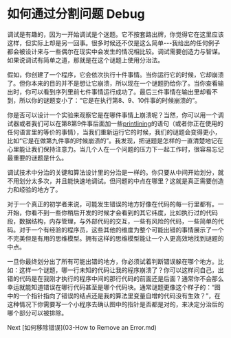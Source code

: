 # 如何通过分割问题 Debug

调试是有趣的，因为一开始调试是个迷题。它不按套路出牌，你觉得它在这里应该这样，但实际上却是另一回事。很多时候还不仅是这么简单---我给出的任何例子都会被设计来与一些偶尔在现实中会发生的情况相比较。调试需要创造力与智谋。如果说调试有简单之道，那就是在这个谜题上使用分治法。

假如，你创建了一个程序，它会依次执行十件事情。当你运行它的时候，它却崩溃了。但你本来的目的并不是想让它崩溃，所以现在一个谜题扔给你了。当你查看输出时，你可以看到序列里前七件事情运行成功了。最后三件事情在输出里却看不到，所以你的谜题变小了：“它是在执行第8、9、10件事的时候崩溃的”。

你是否可以设计一个实验来观察它是在哪件事情上崩溃呢？当然，你可以用一个调试器或者我们可以在第8第9件事后面加一些[printlining](../../4-Glossary.md)的语句（或者你正在使用的任何语言里的等价的事情），当我们重新运行它的时候，我们的谜题会变得更小，比如“它是在做第九件事的时候崩溃的”。我发现，把谜题是怎样的一直清楚地记在心里能让我们保持注意力。当几个人在一个问题的压力下一起工作时，很容易忘记最重要的谜题是什么。

调试技术中分治的关键和算法设计里的分治是一样的。你只要从中间开始划分，就不用划分太多次，并且能快速地调试。但问题的中点在哪里？这就是真正需要创造力和经验的地方了。

对于一个真正的初学者来说，可能发生错误的地方好像在代码的每一行里都有。一开始，你看不到一些你稍后开发的时候才会看到的其它纬度，比如执行过的代码段，数据结构，内存管理，与外部代码的交互，一些有风险的代码，一些简单的代码。对于一个有经验的程序员，这些其他的维度为整个可能出错的事情展示了一个不完美但是有用的思维模型。拥有这样的思维模型能让一个人更高效地找到谜题的中点。

一旦你最终划分出了所有可能出错的地方，你必须试着判断错误躲在哪个地方。比如：这样一个谜题，哪一行未知的代码让我的程序崩溃了？你可以这样问自己，出错的代码是在我刚才执行的程序中间的那行代码的前面还是后面？通常你不会那么幸运就能知道错误在哪行代码甚至是哪个代码块。通常谜题更像这个样子的：“图中的一个指针指向了错误的结点还是我的算法里变量自增的代码没有生效？”，在这种情况下你需要写一个小程序去确认图中的指针是否都是对的，来决定分治后的哪个部分可以被排除。

Next [如何移除错误](03-How to Remove an Error.md)
